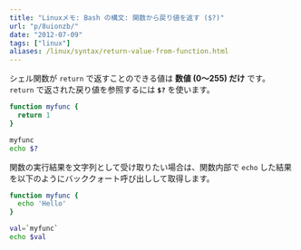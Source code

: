 ```yaml
---
title: "Linuxメモ: Bash の構文: 関数から戻り値を返す ($?)"
url: "p/8uionzb/"
date: "2012-07-09"
tags: ["linux"]
aliases: /linux/syntax/return-value-from-function.html
---
```


シェル関数が `return` で返すことのできる値は **数値 (0～255) だけ** です。
`return` で返された戻り値を参照するには **`$?`** を使います。

```bash
function myfunc {
  return 1
}

myfunc
echo $?
```

関数の実行結果を文字列として受け取りたい場合は、関数内部で `echo` した結果を以下のようにバッククォート呼び出しして取得します。

```bash
function myfunc {
  echo 'Hello'
}

val=`myfunc`
echo $val
```
